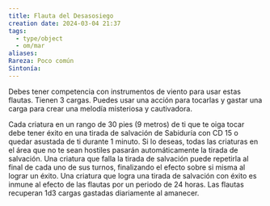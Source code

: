 ```yaml
---
title: Flauta del Desasosiego
creation date: 2024-03-04 21:37
tags:
  - type/object
  - om/mar
aliases: 
Rareza: Poco común
Sintonía:
---
```

Debes tener competencia con instrumentos de viento para usar estas flautas. Tienen 3 cargas. Puedes usar una acción para tocarlas y gastar una carga para crear una melodía misteriosa y cautivadora.

Cada criatura en un rango de 30 pies (9 metros) de ti que te oiga tocar debe tener éxito en una tirada de salvación de Sabiduría con CD 15 o quedar asustada de ti durante 1 minuto. Si lo deseas, todas las criaturas en el área que no te sean hostiles pasarán automáticamente la tirada de salvación. Una criatura que falla la tirada de salvación puede repetirla al final de cada uno de sus turnos, finalizando el efecto sobre si misma al lograr un éxito. Una criatura que logra una tirada de salvación con éxito es inmune al efecto de las flautas por un periodo de 24 horas. Las flautas recuperan 1d3 cargas gastadas diariamente al amanecer.